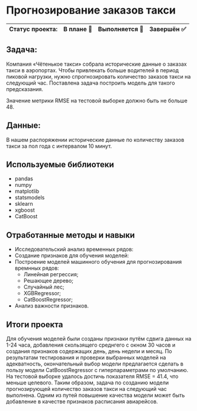 # Прогнозирование заказов такси

Статус проекта: | В плане :black_square_button: | Выполняется :black_square_button: | Завершён :white_check_mark: | 
:------------ | :-------------| :-------------| :-------------

## Задача:

Компания «Чётенькое такси» собрала исторические данные о заказах такси в аэропортах. Чтобы привлекать больше водителей в период пиковой нагрузки, нужно спрогнозировать количество заказов такси на следующий час. Поставлена задача построить модель для такого предсказания.

Значение метрики RMSE на тестовой выборке должно быть не больше 48.

## Данные:

В нашем распоряжении исторические данные по количеству заказов такси за пол года с интервалом 10 минут.


## Используемые библиотеки
- pandas
- numpy
- matplotlib
- statsmodels
- sklearn
- xgboost
- CatBoost

## Отработанные методы и навыки
- Исследовательский анализ временных рядов:
- Создание признаков для обучения моделей:
- Построение моделей машинного обучения для прогнозирования времнных рядов:
  - Линейная регрессия;
  - Решающее дерево;
  - Случайный лес;
  - XGBRegressor;
  - CatBoostRegressor;
- Анализ важности признаков.

## Итоги проекта

Для обучения моделей были созданы признаки путём сдвига данных на 1-24 часа, добавления скользящего среднгего с окном 30 часов и создания признаков содержащих день, день недели и месяц.
По результатам тестирования и проверки выбранных моделей на адекватность, окончательный выбор модели предлагается сделать в пользу модели CatBoostRegressor с гиперпараметрами по умолчанию. На тестовой выборке удалось достичь показателя RMSE = 41.4, что меньше целевого.
Таким образом, задача по созданию модели прогнозирующей количество заказов такси на следующий час выполнена. Одним из путей повышение качества модели может быть добавление в качестве признаков расписания авиарейсов.
